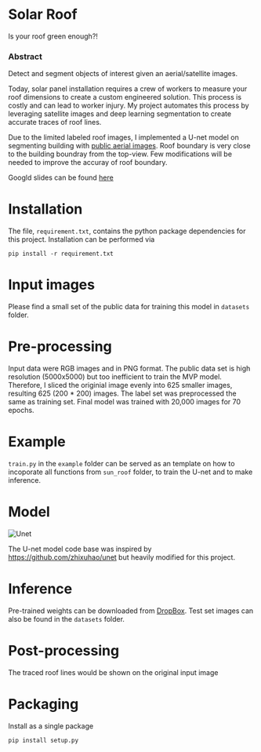 # Solar Roof

Is your roof green enough?!

### Abstract

Detect and segment objects of interest given an aerial/satellite images.

Today, solar panel installation requires a crew of workers to measure your roof dimensions to create a custom engineered solution. This process is costly and can lead to worker injury. My project automates this process by leveraging satellite images and deep learning segmentation to create accurate traces of roof lines.

Due to the limited labeled roof images, I implemented a U-net model on segmenting building with [public aerial images](https://project.inria.fr/aerialimagelabeling/). Roof boundary is very close to the building boundray from the top-view. Few modifications will be needed to improve the accuray of roof boundary. 

Googld slides can be found [here](https://goo.gl/xcTBAW)

# Installation

The file, `requirement.txt`, contains the python package dependencies for this project. Installation can be performed via 
```
pip install -r requirement.txt
```

# Input images

Please find a small set of the public data for training this model in `datasets` folder. 

# Pre-processing

Input data were RGB images and in PNG format. 
The public data set is high resolution (5000x5000) but too inefficient to train the MVP model. Therefore, I sliced the originial image evenly into 625 smaller images, resulting 625 (200 * 200) images. The label set was preprocessed the same as training set. Final model was trained with 20,000 images for 70 epochs.

# Example

`train.py` in the `example` folder can be served as an template on how to incoporate all functions from `sun_roof` folder, to train the U-net and to make inference.

# Model
![Unet](https://github.com/julia78118/SolarRoof/blob/master/Unet.jpg)

The U-net model code base was inspired by https://github.com/zhixuhao/unet but heavily modified for this project.

# Inference

Pre-trained weights can be downloaded from [DropBox](https://www.dropbox.com/s/qkpamyh618n0kj9/unet_sgd70.hdf5?dl=0).
Test set images can also be found in the `datasets` folder. 


# Post-processing

The traced roof lines would be shown on the original input image

# Packaging

Install as a single package  
```
pip install setup.py
```
